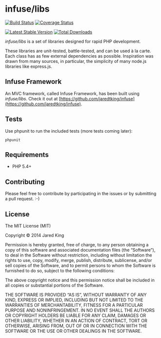 infuse/libs 
===========

[![Build Status](https://travis-ci.org/jaredtking/infuse-libs.png?branch=master)](https://travis-ci.org/jaredtking/infuse-libs) [![Coverage Status](https://coveralls.io/repos/jaredtking/infuse-libs/badge.png)](https://coveralls.io/r/jaredtking/infuse-libs)

[![Latest Stable Version](https://poser.pugx.org/infuse/libs/v/stable.png)](https://packagist.org/packages/infuse/libs)
[![Total Downloads](https://poser.pugx.org/infuse/libs/downloads.png)](https://packagist.org/packages/infuse/libs)

*infuse/libs* is a set of libraries designed for rapid PHP development.

These libraries are unit-tested, battle-tested, and can be used à la carte. Each class has as few external dependencies as possible. Inspiration was drawn from many sources, in particular, the simplicity of many node.js libraries like express.js.

## Infuse Framework

An MVC framework, called Infuse Framework, has been built using *infuse/libs*. Check it out at [https://github.com/jaredtking/infuse](https://github.com/jaredtking/infuse).

## Tests

Use phpunit to run the included tests (more tests coming later):

```
phpunit
```

## Requirements

- PHP 5.4+

## Contributing

Please feel free to contribute by participating in the issues or by submitting a pull request. :-)

## License

The MIT License (MIT)

Copyright © 2014 Jared King

Permission is hereby granted, free of charge, to any person obtaining a copy of this software and associated documentation files (the “Software”), to deal in the Software without restriction, including without limitation the rights to use, copy, modify, merge, publish, distribute, sublicense, and/or sell copies of the Software, and to permit persons to whom the Software is furnished to do so, subject to the following conditions:

The above copyright notice and this permission notice shall be included in all copies or substantial portions of the Software.

THE SOFTWARE IS PROVIDED “AS IS”, WITHOUT WARRANTY OF ANY KIND, EXPRESS OR IMPLIED, INCLUDING BUT NOT LIMITED TO THE WARRANTIES OF MERCHANTABILITY, FITNESS FOR A PARTICULAR PURPOSE AND NONINFRINGEMENT. IN NO EVENT SHALL THE AUTHORS OR COPYRIGHT HOLDERS BE LIABLE FOR ANY CLAIM, DAMAGES OR OTHER LIABILITY, WHETHER IN AN ACTION OF CONTRACT, TORT OR OTHERWISE, ARISING FROM, OUT OF OR IN CONNECTION WITH THE SOFTWARE OR THE USE OR OTHER DEALINGS IN THE SOFTWARE.